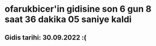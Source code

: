 # ofarukbicer'in gidisine son 6 gun 8 saat 36 dakika 05 saniye kaldi

## Gidis tarihi: 30.09.2022 :(